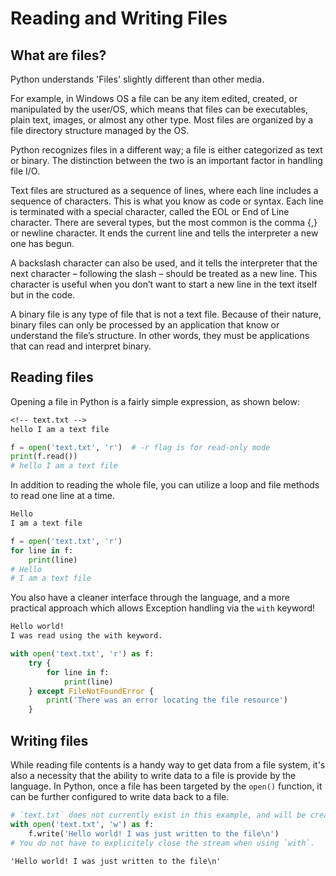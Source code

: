 # Reading and Writing Files

## What are files?
Python understands 'Files' slightly different than other media.

For example, in Windows OS a file can be any item edited, created, or manipulated by the user/OS, which means that files can be executables, plain text, images, or almost any other type. Most files are organized by a file directory structure managed by the OS.

Python recognizes files in a different way; a file is either categorized as text or binary. The distinction between the two is an important factor in handling file I/O.

Text files are structured as a sequence of lines, where each line includes a sequence of characters. This is what you know as code or syntax. Each line is terminated with a special character, called the EOL or End of Line character. There are several types, but the most common is the comma {,} or newline character. It ends the current line and tells the interpreter a new one has begun.

A backslash character can also be used, and it tells the interpreter that the next character – following the slash – should be treated as a new line. This character is useful when you don’t want to start a new line in the text itself but in the code.

A binary file is any type of file that is not a text file. Because of their nature, binary files can only be processed by an application that know or understand the file’s structure. In other words, they must be applications that can read and interpret binary.

## Reading files
Opening a file in Python is a fairly simple expression, as shown below:
```txt
<!-- text.txt -->
hello I am a text file
```

```python
f = open('text.txt', 'r')  # -r flag is for read-only mode
print(f.read())
# hello I am a text file
```

In addition to reading the whole file, you can utilize a loop and file methods to read one line at a time.
```txt
Hello
I am a text file
```
```python
f = open('text.txt', 'r')
for line in f:
    print(line)
# Hello
# I am a text file
```

You also have a cleaner interface through the language, and a more practical approach which allows Exception handling via the `with` keyword!
```txt
Hello world!
I was read using the with keyword.
```
```python
with open('text.txt', 'r') as f:
    try {
        for line in f:
            print(line)
    } except FileNotFoundError {
        print('There was an error locating the file resource')
    }
```

## Writing files
While reading file contents is a handy way to get data from a file system, it's also a necessity that the ability to write data to a file is provide by the language. In Python, once a file has been targeted by the `open()` function, it can be further configured to write data back to a file.
```python
# `text.txt` does not currently exist in this example, and will be created.
with open('text.txt', 'w') as f:
    f.write('Hello world! I was just written to the file\n')
# You do not have to explicitely close the stream when using `with`.
```
```txt
'Hello world! I was just written to the file\n'
```

